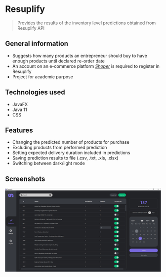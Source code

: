 # Resuplify
> Provides the results of the inventory level predictions obtained from Resuplify API

## General information
- Suggests how many products an entrepreneur should buy to have enough products until declared re-order date
- An account on an e-commerce platform [_Shoper_](https://www.shoper.pl/) is required to register in Resuplify
- Project for academic purpose


## Technologies used
- JavaFX
- Java 11
- CSS


## Features
- Changing the predicted number of products for purchase
- Excluding products from performed prediction
- Setting expected delivery duration included in predictions
- Saving prediction results to file (.csv, .txt, .xls, .xlsx)
- Switching between dark/light mode


## Screenshots

![Prediction](./src/screenshots/prediction.png)